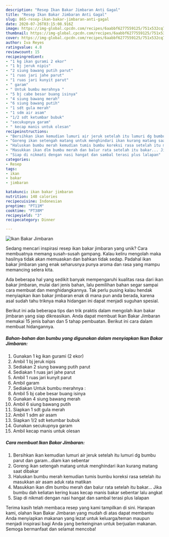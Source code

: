 ```yaml
---
description: "Resep Ikan Bakar Jimbaran Anti Gagal"
title: "Resep Ikan Bakar Jimbaran Anti Gagal"
slug: 865-resep-ikan-bakar-jimbaran-anti-gagal
date: 2020-07-26T03:15:08.916Z
image: https://img-global.cpcdn.com/recipes/6aabbf6277559125/751x532cq70/ikan-bakar-jimbaran-foto-resep-utama.jpg
thumbnail: https://img-global.cpcdn.com/recipes/6aabbf6277559125/751x532cq70/ikan-bakar-jimbaran-foto-resep-utama.jpg
cover: https://img-global.cpcdn.com/recipes/6aabbf6277559125/751x532cq70/ikan-bakar-jimbaran-foto-resep-utama.jpg
author: Iva Reyes
ratingvalue: 4.8
reviewcount: 15
recipeingredient:
- "1 kg ikan gurami 2 ekor"
- "1 bj jeruk nipis"
- "2 siung bawang putih parut"
- "1 ruas jari jahe parut"
- "1 ruas jari kunyit parut"
- " garam"
- " Untuk bumbu merahnya "
- "5 bj cabe besar buang isinya"
- "4 siung bawang merah"
- "6 siung bawang putih"
- "1 sdt gula merah"
- "1 sdm air asam"
- "1/2 sdt ketumbar bubuk"
- "secukupnya garam"
- " kecap manis untuk olesan"
recipeinstructions:
- "Bersihkan ikan kemudian lumuri air jeruk setelah itu lumuri dg bumbu parut dan garam...diam kan sebentar"
- "Goreng ikan setengah matang untuk menghindari ikan kurang matang saat dibakar"
- "Haluskan bumbu merah kemudian tumis bumbu koreksi rasa setelah itu masukkan air asam aduk rata matikan"
- "Masukkan ikan dlm bumbu merah dan balur rata setelah itu bakar... Jika bumbu dah keliatan kering kuas kecap manis bakar sebentar lalu angkat"
- "Siap di nikmati dengan nasi hangat dan sambal terasi plus lalapan"
categories:
- Resep
tags:
- ikan
- bakar
- jimbaran

katakunci: ikan bakar jimbaran 
nutrition: 148 calories
recipecuisine: Indonesian
preptime: "PT11M"
cooktime: "PT38M"
recipeyield: "3"
recipecategory: Dinner

---
```



![Ikan Bakar Jimbaran](https://img-global.cpcdn.com/recipes/6aabbf6277559125/751x532cq70/ikan-bakar-jimbaran-foto-resep-utama.jpg)

Sedang mencari inspirasi resep ikan bakar jimbaran yang unik? Cara membuatnya memang susah-susah gampang. Kalau keliru mengolah maka hasilnya tidak akan memuaskan dan bahkan tidak sedap. Padahal ikan bakar jimbaran yang enak seharusnya punya aroma dan rasa yang mampu memancing selera kita.



Ada beberapa hal yang sedikit banyak mempengaruhi kualitas rasa dari ikan bakar jimbaran, mulai dari jenis bahan, lalu pemilihan bahan segar sampai cara membuat dan menghidangkannya. Tak perlu pusing kalau hendak menyiapkan ikan bakar jimbaran enak di mana pun anda berada, karena asal sudah tahu triknya maka hidangan ini dapat menjadi suguhan spesial.


Berikut ini ada beberapa tips dan trik praktis dalam mengolah ikan bakar jimbaran yang siap dikreasikan. Anda dapat membuat Ikan Bakar Jimbaran memakai 15 jenis bahan dan 5 tahap pembuatan. Berikut ini cara dalam membuat hidangannya.

<!--inarticleads1-->

##### Bahan-bahan dan bumbu yang digunakan dalam menyiapkan Ikan Bakar Jimbaran:

1. Gunakan 1 kg ikan gurami (2 ekor)
1. Ambil 1 bj jeruk nipis
1. Sediakan 2 siung bawang putih parut
1. Sediakan 1 ruas jari jahe parut
1. Ambil 1 ruas jari kunyit parut
1. Ambil  garam
1. Sediakan  Untuk bumbu merahnya :
1. Ambil 5 bj cabe besar buang isinya
1. Gunakan 4 siung bawang merah
1. Ambil 6 siung bawang putih
1. Siapkan 1 sdt gula merah
1. Ambil 1 sdm air asam
1. Siapkan 1/2 sdt ketumbar bubuk
1. Gunakan secukupnya garam
1. Ambil  kecap manis untuk olesan




<!--inarticleads2-->

##### Cara membuat Ikan Bakar Jimbaran:

1. Bersihkan ikan kemudian lumuri air jeruk setelah itu lumuri dg bumbu parut dan garam...diam kan sebentar
1. Goreng ikan setengah matang untuk menghindari ikan kurang matang saat dibakar
1. Haluskan bumbu merah kemudian tumis bumbu koreksi rasa setelah itu masukkan air asam aduk rata matikan
1. Masukkan ikan dlm bumbu merah dan balur rata setelah itu bakar... Jika bumbu dah keliatan kering kuas kecap manis bakar sebentar lalu angkat
1. Siap di nikmati dengan nasi hangat dan sambal terasi plus lalapan




Terima kasih telah membaca resep yang kami tampilkan di sini. Harapan kami, olahan Ikan Bakar Jimbaran yang mudah di atas dapat membantu Anda menyiapkan makanan yang lezat untuk keluarga/teman maupun menjadi inspirasi bagi Anda yang berkeinginan untuk berjualan makanan. Semoga bermanfaat dan selamat mencoba!

